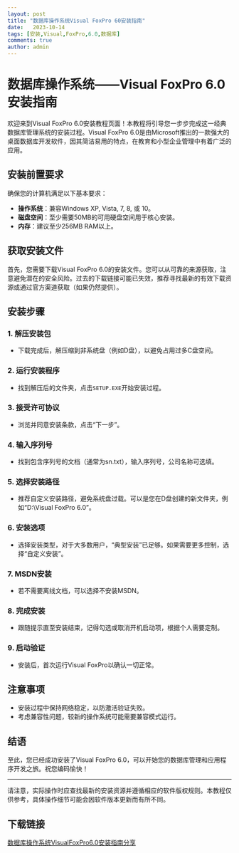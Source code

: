 ```yaml
---
layout: post
title: "数据库操作系统Visual FoxPro 60安装指南"
date:   2023-10-14
tags: [安装,Visual,FoxPro,6.0,数据库]
comments: true
author: admin
---
```

# 数据库操作系统——Visual FoxPro 6.0安装指南

欢迎来到Visual FoxPro 6.0安装教程页面！本教程将引导您一步步完成这一经典数据库管理系统的安装过程。Visual FoxPro 6.0是由Microsoft推出的一款强大的桌面数据库开发软件，因其简洁易用的特点，在教育和小型企业管理中有着广泛的应用。

## 安装前置要求

确保您的计算机满足以下基本要求：
- **操作系统**：兼容Windows XP, Vista, 7, 8, 或 10。
- **磁盘空间**：至少需要50MB的可用硬盘空间用于核心安装。
- **内存**：建议至少256MB RAM以上。

## 获取安装文件

首先，您需要下载Visual FoxPro 6.0的安装文件。您可以从可靠的来源获取，注意避免潜在的安全风险。过去的下载链接可能已失效，推荐寻找最新的有效下载资源或通过官方渠道获取（如果仍然提供）。

## 安装步骤

### 1. 解压安装包
- 下载完成后，解压缩到非系统盘（例如D盘），以避免占用过多C盘空间。

### 2. 运行安装程序
- 找到解压后的文件夹，点击`SETUP.EXE`开始安装过程。

### 3. 接受许可协议
- 浏览并同意安装条款，点击“下一步”。

### 4. 输入序列号
- 找到包含序列号的文档（通常为sn.txt），输入序列号，公司名称可选填。

### 5. 选择安装路径
- 推荐自定义安装路径，避免系统盘过载。可以是您在D盘创建的新文件夹，例如“D:\Visual FoxPro 6.0”。

### 6. 安装选项
- 选择安装类型，对于大多数用户，“典型安装”已足够。如果需要更多控制，选择“自定义安装”。

### 7. MSDN安装
- 若不需要离线文档，可以选择不安装MSDN。

### 8. 完成安装
- 跟随提示直至安装结束，记得勾选或取消开机启动项，根据个人需要定制。

### 9. 启动验证
- 安装后，首次运行Visual FoxPro以确认一切正常。

## 注意事项
- 安装过程中保持网络稳定，以防激活验证失败。
- 考虑兼容性问题，较新的操作系统可能需要兼容模式运行。

## 结语
至此，您已经成功安装了Visual FoxPro 6.0，可以开始您的数据库管理和应用程序开发之旅。祝您编码愉快！

---

请注意，实际操作时应查找最新的安装资源并遵循相应的软件版权规则。本教程仅供参考，具体操作细节可能会因软件版本更新而有所不同。

## 下载链接

[数据库操作系统VisualFoxPro6.0安装指南分享](https://pan.quark.cn/s/3e8aa8cffc99)